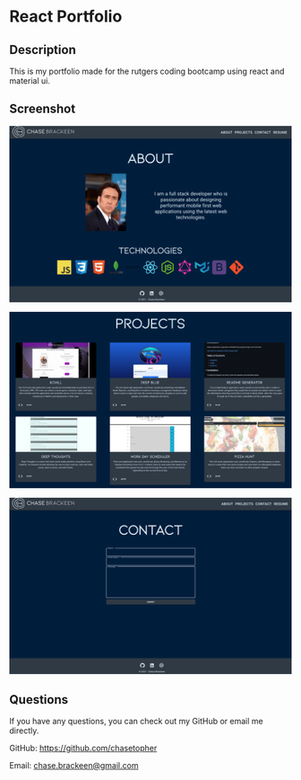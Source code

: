 # React Portfolio

## Description

This is my portfolio made for the rutgers coding bootcamp using react and material ui.

## Screenshot

![About](/src/images/screenshot-about.png)

![Projects](/src/images/screenshot-projects.png)

![Contact](/src/images/screenshot-contact.png)

## Questions

If you have any questions, you can check out my GitHub or email me directly.

GitHub: https://github.com/chasetopher

Email: chase.brackeen@gmail.com


